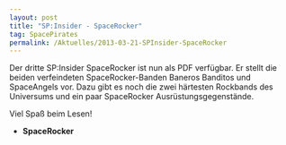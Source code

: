 ```yaml
---
layout: post
title: "SP:Insider - SpaceRocker"
tag: SpacePirates
permalink: /Aktuelles/2013-03-21-SPInsider-SpaceRocker
---
```


Der dritte SP:Insider SpaceRocker ist nun als PDF verfügbar. Er stellt die beiden verfeindeten SpaceRocker-Banden Baneros Banditos und SpaceAngels vor. Dazu gibt es noch die zwei härtesten Rockbands des Universums und ein paar SpaceRocker Ausrüstungsgegenstände.

Viel Spaß beim Lesen!

- **SpaceRocker**


